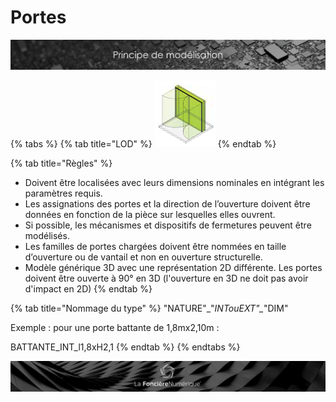 # Portes

![](../../.gitbook/assets/principe-de-mod.png)

{% tabs %}
{% tab title="LOD" %}
![LOG 300  /  LOI 300 : Structure syst&#xE8;me](../../.gitbook/assets/image%20%281%29.png)
{% endtab %}

{% tab title="Règles" %}
* Doivent être localisées avec leurs dimensions nominales en intégrant les paramètres requis.
* Les assignations des portes et la direction de l’ouverture doivent être données en fonction de la pièce sur lesquelles elles ouvrent.
* Si possible, les mécanismes et dispositifs de fermetures peuvent être modélisés.
* Les familles de portes chargées doivent être nommées en taille d’ouverture ou de vantail et non en ouverture structurelle.
* Modèle générique 3D avec une représentation 2D différente. Les portes doivent être ouverte à 90° en 3D \(l'ouverture en 3D ne doit pas avoir d'impact en 2D\)
{% endtab %}

{% tab title="Nommage du type" %}
"NATURE"\_"_INTouEXT"\__"DIM"

Exemple : pour une porte battante de 1,8mx2,10m :

BATTANTE\_INT\_l1,8xH2,1
{% endtab %}
{% endtabs %}

![](../../.gitbook/assets/wallpaper_fnum_black.jpg)

